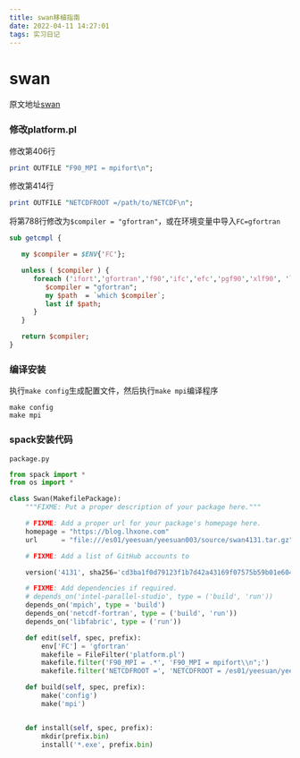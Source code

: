 ```yaml
---
title: swan移植指南
date: 2022-04-11 14:27:01
tags: 实习日记
---
```


# swan

原文地址[swan](https://support.huaweicloud.com/prtg-kunpenghpcs/kunpengswan_02_0010.html)

### 修改platform.pl

修改第406行

```perl
print OUTFILE "F90_MPI = mpifort\n";
```

修改第414行

```perl
print OUTFILE "NETCDFROOT =/path/to/NETCDF\n";
```

将第788行修改为`$compiler = "gfortran"`，或在环境变量中导入`FC=gfortran`

```perl
sub getcmpl {

   my $compiler = $ENV{'FC'};

   unless ( $compiler ) {
      foreach ('ifort','gfortran','f90','ifc','efc','pgf90','xlf90', 'lf95','g95') {
         $compiler = "gfortran";
         my $path  = `which $compiler`;
         last if $path;
      }
   }

   return $compiler;
}
```


### 编译安装

执行`make config`生成配置文件，然后执行`make mpi`编译程序

```shell
make config
make mpi
```

### spack安装代码


`package.py`

```python
from spack import *
from os import *

class Swan(MakefilePackage):
    """FIXME: Put a proper description of your package here."""

    # FIXME: Add a proper url for your package's homepage here.
    homepage = "https://blog.lhxone.com"
    url      = "file:///es01/yeesuan/yeesuan003/source/swan4131.tar.gz"

    # FIXME: Add a list of GitHub accounts to

    version('4131', sha256='cd3ba1f0d79123f1b7d42a43169f07575b59b01e604c5e66fbc09769e227432e')

    # FIXME: Add dependencies if required.
    # depends_on('intel-parallel-studio', type = ('build', 'run'))
    depends_on('mpich', type = 'build')
    depends_on('netcdf-fortran', type = ('build', 'run'))
    depends_on('libfabric', type = ('run'))

    def edit(self, spec, prefix):
        env['FC'] = 'gfortran'
        makefile = FileFilter('platform.pl')
        makefile.filter('F90_MPI = .*', 'F90_MPI = mpifort\\n";')
        makefile.filter('NETCDFROOT =', 'NETCDFROOT = /es01/yeesuan/yeesuan003/NETCDF')

    def build(self, spec, prefix):
        make('config')
        make('mpi')


    def install(self, spec, prefix):
        mkdir(prefix.bin)
        install('*.exe', prefix.bin)
```
